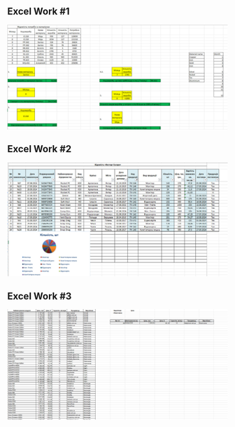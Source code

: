 ## Excel Work #1
![Excel work#1](./img/1.jpg)

## Excel Work #2
![Excel work#2](./img/2.jpg)

## Excel Work #3
![Excel work#3](./img/3.jpg)